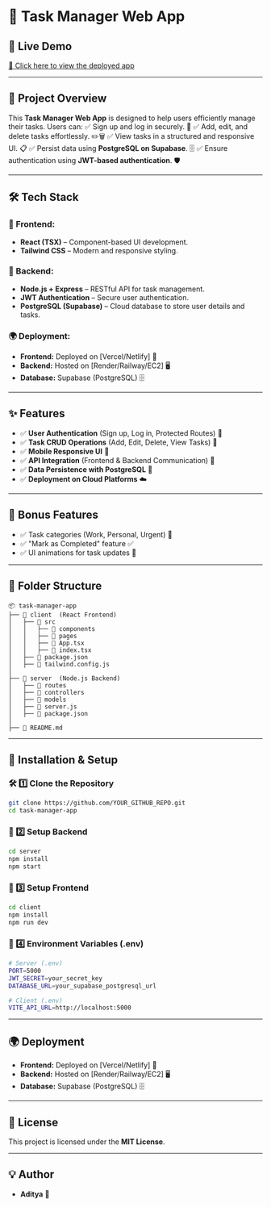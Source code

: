 # 🌟 Task Manager Web App

## 🚀 Live Demo
[🔗 Click here to view the deployed app](YOUR_DEPLOYED_LINK)

---

## 📌 Project Overview
This **Task Manager Web App** is designed to help users efficiently manage their tasks. Users can:
✅ Sign up and log in securely. 🔐
✅ Add, edit, and delete tasks effortlessly. ✏️🗑️
✅ View tasks in a structured and responsive UI. 📋
✅ Persist data using **PostgreSQL on Supabase**. 🗄️
✅ Ensure authentication using **JWT-based authentication**. 🛡️

---

## 🛠️ Tech Stack
### 🎨 Frontend:
- **React (TSX)** – Component-based UI development.
- **Tailwind CSS** – Modern and responsive styling.

### 🔧 Backend:
- **Node.js + Express** – RESTful API for task management.
- **JWT Authentication** – Secure user authentication.
- **PostgreSQL (Supabase)** – Cloud database to store user details and tasks.

### 🌍 Deployment:
- **Frontend:** Deployed on [Vercel/Netlify] 🚀
- **Backend:** Hosted on [Render/Railway/EC2] 🖥️
- **Database:** Supabase (PostgreSQL) 🗄️

---

## ✨ Features
- ✅ **User Authentication** (Sign up, Log in, Protected Routes) 🔐
- ✅ **Task CRUD Operations** (Add, Edit, Delete, View Tasks) 📝
- ✅ **Mobile Responsive UI** 📱
- ✅ **API Integration** (Frontend & Backend Communication) 🔗
- ✅ **Data Persistence with PostgreSQL** 💾
- ✅ **Deployment on Cloud Platforms** ☁️

---

## 🎯 Bonus Features
- ✅ Task categories (Work, Personal, Urgent) 📌
- ✅ "Mark as Completed" feature ✅
- ✅ UI animations for task updates 🎨

---

## 📂 Folder Structure
```
📦 task-manager-app
├── 📂 client  (React Frontend)
│   ├── 📂 src
│   │   ├── 📂 components
│   │   ├── 📂 pages
│   │   ├── 📜 App.tsx
│   │   ├── 📜 index.tsx
│   ├── 📜 package.json
│   ├── 📜 tailwind.config.js
│
├── 📂 server  (Node.js Backend)
│   ├── 📂 routes
│   ├── 📂 controllers
│   ├── 📂 models
│   ├── 📜 server.js
│   ├── 📜 package.json
│
├── 📜 README.md
```

---

## 🚀 Installation & Setup
### 🛠️ 1️⃣ Clone the Repository
```sh
git clone https://github.com/YOUR_GITHUB_REPO.git
cd task-manager-app
```

### 🔧 2️⃣ Setup Backend
```sh
cd server
npm install
npm start
```

### 🎨 3️⃣ Setup Frontend
```sh
cd client
npm install
npm run dev
```

### 🔑 4️⃣ Environment Variables (.env)
```sh
# Server (.env)
PORT=5000
JWT_SECRET=your_secret_key
DATABASE_URL=your_supabase_postgresql_url

# Client (.env)
VITE_API_URL=http://localhost:5000
```

---

## 🌍 Deployment
- **Frontend:** Deployed on [Vercel/Netlify] 🚀
- **Backend:** Hosted on [Render/Railway/EC2] 🖥️
- **Database:** Supabase (PostgreSQL) 🗄️

---

## 📜 License
This project is licensed under the **MIT License**.

---

## 💡 Author
- **Aditya** 🚀

